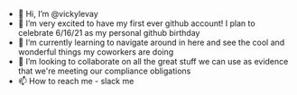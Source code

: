 - 👋 Hi, I’m @vickylevay
- 👀 I’m very excited to have my first ever github account! I plan to celebrate 6/16/21 as my personal github birthday
- 🌱 I’m currently learning to navigate around in here and see the cool and wonderful things my coworkers are doing
- 💞️ I’m looking to collaborate on all the great stuff we can use as evidence that we're meeting our compliance obligations 
- 📫 How to reach me - slack me

<!---
vickylevay/vickylevay is a ✨ special ✨ repository because its `README.md` (this file) appears on your GitHub profile.
You can click the Preview link to take a look at your changes.
--->

